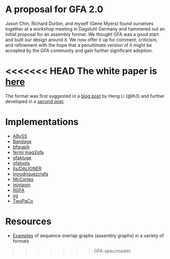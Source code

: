# A proposal for GFA 2.0

Jason Chin, Richard Durbin, and myself (Gene Myers) found ourselves together at a workshop
meeting in Dagstuhl Germany and hammered out an initial proposal for an assembly format.
We thought GFA was a good start and built our design around it.  We now offer it up for
comment, criticism, and refinement with the hope that a penultimate version of it might
be accepted by the GFA community and gain further significant adoption.

<<<<<<< HEAD
The white paper is [here](GFA2-spec.md)
=======
The format was first suggested in a [blog post](http://lh3.github.io/2014/07/19/a-proposal-of-the-grapical-fragment-assembly-format/) by Heng Li (@lh3) and further developed in a [second post](http://lh3.github.io/2014/07/23/first-update-on-gfa/).

# Implementations

+ [ABySS](https://github.com/bcgsc/abyss)
+ [Bandage](https://rrwick.github.io/Bandage/)
+ [bfgraph](https://github.com/pmelsted/bfgraph)
+ [fermi mag2gfa](https://github.com/lh3/mag2gfa)
+ [gfakluge](https://github.com/edawson/gfakluge)
+ [gfatools](https://github.com/lh3/gfatools)
+ [jts/DALIGNER](https://github.com/jts/daligner)
+ [lmrodriguezr/gfa](https://github.com/lmrodriguezr/gfa)
+ [McCortex](https://github.com/mcveanlab/mccortex)
+ [miniasm](https://github.com/lh3/miniasm)
+ [RGFA](https://github.com/ggonnella/RGFA)
+ [vg](https://github.com/ekg/vg) 
+ [TwoPaCo](https://github.com/medvedevgroup/TwoPaCo)

# Resources

+ [Examples](https://github.com/sjackman/assembly-graph) of sequence overlap graphs (assembly graphs) in a variety of formats
>>>>>>> GFA-spec/master
